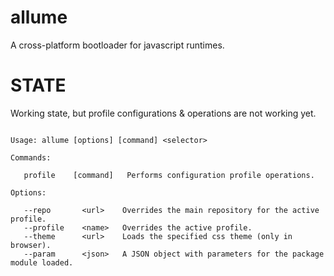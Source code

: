 # allume
A cross-platform bootloader for javascript runtimes.

# STATE

Working state, but profile configurations & operations are not working yet. 

```

Usage: allume [options] [command] <selector>

Commands:

   profile    [command]   Performs configuration profile operations.   

Options:

   --repo       <url>    Overrides the main repository for the active profile.          
   --profile    <name>   Overrides the active profile.                                  
   --theme      <url>    Loads the specified css theme (only in browser).               
   --param      <json>   A JSON object with parameters for the package module loaded.   


```
